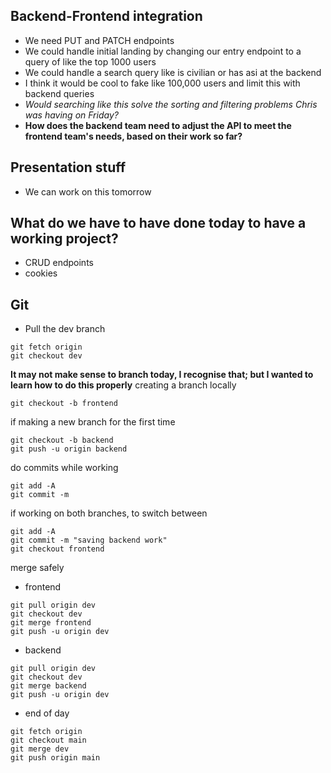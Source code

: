 ## Backend-Frontend integration
* We need PUT and PATCH endpoints
* We could handle initial landing by changing our entry endpoint to a query of like the top 1000 users
* We could handle a search query like is civilian or has asi at the backend
* I think it would be cool to fake like 100,000 users and limit this with backend queries
* *Would searching like this solve the sorting and filtering problems Chris was having on Friday?*
* **How does the backend team need to adjust the API to meet the frontend team's needs, based on their work so far?**
## Presentation stuff
* We can work on this tomorrow
## What do we have to have done today to have a working project?
* CRUD endpoints
* cookies
## Git
* Pull the dev branch 
```
git fetch origin
git checkout dev
```
**It may not make sense to branch today, I recognise that; but I wanted to learn how to do this properly** 
creating a branch locally
```
git checkout -b frontend  
```
if making a new branch for the first time
```
git checkout -b backend  
git push -u origin backend
```
do commits while working
```
git add -A
git commit -m
```
if working on both branches, to switch between
```
git add -A
git commit -m "saving backend work"
git checkout frontend
```
merge safely
* frontend
```
git pull origin dev
git checkout dev
git merge frontend  
git push -u origin dev
```
* backend
```
git pull origin dev
git checkout dev
git merge backend
git push -u origin dev
```
* end of day
```
git fetch origin
git checkout main
git merge dev
git push origin main
